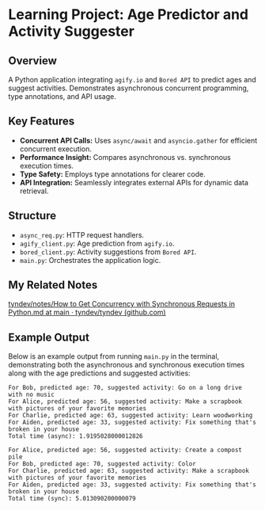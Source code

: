 # Learning Project: Age Predictor and Activity Suggester

## Overview
A Python application integrating `agify.io` and `Bored API` to predict ages and suggest activities. Demonstrates asynchronous concurrent programming, type annotations, and API usage.

## Key Features
- **Concurrent API Calls:** Uses `async/await` and `asyncio.gather` for efficient concurrent execution.
- **Performance Insight:** Compares asynchronous vs. synchronous execution times.
- **Type Safety:** Employs type annotations for clearer code.
- **API Integration:** Seamlessly integrates external APIs for dynamic data retrieval.

## Structure
- `async_req.py`: HTTP request handlers.
- `agify_client.py`: Age prediction from `agify.io`.
- `bored_client.py`: Activity suggestions from `Bored API`.
- `main.py`: Orchestrates the application logic.

## My Related Notes
[tyndev/notes/How to Get Concurrency with Synchronous Requests in Python.md at main · tyndev/tyndev (github.com)](https://github.com/tyndev/tyndev/blob/main/notes/How%20to%20Get%20Concurrency%20with%20Synchronous%20Requests%20in%20Python.md)


## Example Output
Below is an example output from running `main.py` in the terminal, demonstrating both the asynchronous and synchronous execution times along with the age predictions and suggested activities:

```plaintext
For Bob, predicted age: 70, suggested activity: Go on a long drive with no music
For Alice, predicted age: 56, suggested activity: Make a scrapbook with pictures of your favorite memories
For Charlie, predicted age: 63, suggested activity: Learn woodworking
For Aiden, predicted age: 33, suggested activity: Fix something that's broken in your house
Total time (async): 1.9195028000012826

For Alice, predicted age: 56, suggested activity: Create a compost pile
For Bob, predicted age: 70, suggested activity: Color
For Charlie, predicted age: 63, suggested activity: Make a scrapbook with pictures of your favorite memories
For Aiden, predicted age: 33, suggested activity: Fix something that's broken in your house
Total time (sync): 5.013090200000079
```